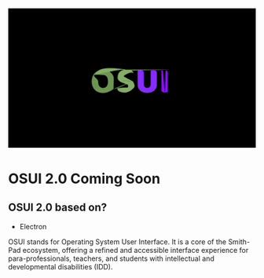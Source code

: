 <h1 align="center">
  <img src="./osui-logo.png" />
</h1>

# OSUI 2.0 Coming Soon

## OSUI 2.0 based on? 

- Electron


OSUI stands for Operating System User Interface. It is a core of the Smith-Pad ecosystem,
offering a refined and accessible interface experience for para-professionals, teachers,
and students with intellectual and developmental disabilities (IDD).